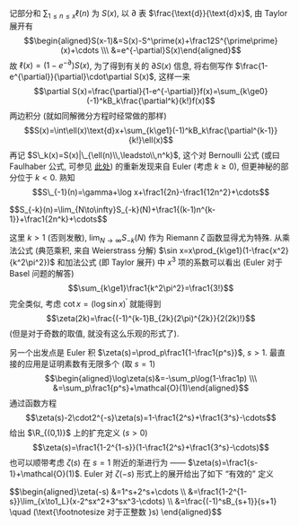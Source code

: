 
记部分和 $\sum_{1\le n\le x}\ell(n)$ 为 $S(x)$, 以 $\partial$ 表 $\frac{\text{d}}{\text{d}x}$, 由 Taylor 展开有 
$$\begin{aligned}S(x-1)&=S(x)-S^\prime(x)+\frac12S^{\prime\prime}(x)+\cdots \\\ &=e^{-\partial}S(x)\end{aligned}$$ 故 $\ell(x)=(1-e^{-\partial})S(x)$, 为了得到有关的 $\partial S(x)$ 信息, 将右侧写作 $\frac{1-e^{\partial}}{\partial}\cdot\partial S(x)$, 这样一来
$$\partial S(x)=\frac{\partial}{1-e^{-\partial}}f(x)=\sum_{k\ge0}(-1)^kB_k\frac{\partial^k}{k!}f(x)$$ 两边积分 (就如同解微分方程时经常做的那样) 
$$S(x)=\int\ell(x)\text{d}x+\sum_{k\ge1}(-1)^kB_k\frac{\partial^{k-1}}{k!}\ell(x)$$ 再记 $S\_k(x)=S(x)|\_{\ell(n)\\,\leadsto\\,n^k}$, 这个对 Bernoulli 公式 (或曰 Faulhaber 公式, 可参见 [此处](../../2021/08-30-umbral-calculus.html)) 的重新发现来自 Euler (考虑 $k\ge0$), 但更神秘的部分位于 $k\lt0$. 熟知 
$$S\_{-1}(n)=\gamma+\log x+\frac1{2n}-\frac1{12n^2}+\cdots$$

<div class="scroll">
$$S_{-k}(n)=\lim_{N\to\infty}S_{-k}(N)+\frac1{(k-1)n^{k-1}}+\frac1{2n^k}+\cdots$$
</div>

这里 $k\gt1$ (否则发散), $\lim_{N\to\infty}S_{-k}(N)$ 作为 Riemann $\zeta$ 函数显得尤为特殊. 从乘法公式 (典范乘积, 来自 Weierstrass 分解) $\sin x=x\prod_{k\ge1}(1-\frac{x^2}{k^2\pi^2})$ 和加法公式 (即 Taylor 展开) 中 $x^3$ 项的系数可以看出 (Euler 对于 Basel 问题的解答)
$$\sum_{k\ge1}\frac1{k^2\pi^2}=\frac1{3!}$$ 完全类似, 考虑 $\cot x=(\log\sin x)^\prime$ 就能得到 
$$\zeta(2k)=\frac{(-1)^{k-1}B_{2k}(2\pi)^{2k}}{2(2k)!}$$ (但是对于奇数的取值, 就没有这么乐观的形式了).

另一个出发点是 Euler 积 $\zeta(s)=\prod_p\frac1{1-\frac1{p^s}}$, $s\gt1$. 最直接的应用是证明素数有无限多个 (取 $s=1$)
$$\begin{aligned}\log\zeta(s)&=-\sum_p\log(1-\frac1p) \\\ &=\sum_p\frac1{p^s}+\mathcal{O}(1)\end{aligned}$$ 通过函数方程 
$$\zeta(s)-2\cdot2^{-s}\zeta(s)=1-\frac1{2^s}+\frac1{3^s}-\cdots$$ 给出 $\R_{(0,1)}$ 上的扩充定义 ($s\gt0$)
$$\zeta(s)=\frac1{1-2^{1-s}}(1-\frac1{2^s}+\frac1{3^s}-\cdots)$$ 也可以顺带考虑 $\zeta(s)$ 在 $s=1$ 附近的渐进行为 —— $\zeta(s)=\frac1{s-1}+\mathcal{O}(1)$. Euler 对 $\zeta(-s)$ 形式上的展开给出了如下 “有效的” 定义

<div class="scroll">
$$\begin{aligned}\zeta(-s)
&=1^s+2^s+\cdots \\ 
&=\frac1{1-2^{1-s}}\lim_{x\to1_L}(x-2^sx^2+3^sx^3-\cdots) \\
&=\frac{(-1)^sB_{s+1}}{s+1} \quad (\text{\footnotesize 对于正整数 }s)
\end{aligned}$$
</div>




